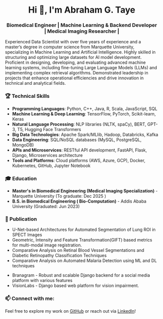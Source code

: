 <h1 align="center">Hi 👋, I'm Abraham G. Taye</h1>
<h3 align="center">Biomedical Engineer | Machine Learning & Backend Developer | Medical Imaging Researcher |
</h3>
<p>
Experienced Data Scientist with over five years of experience and a master’s degree in computer science from Marquette University, specializing in Machine Learning and Artificial Intelligence. Highly skilled in structuring and optimizing large datasets for AI model development. Proficient in designing, developing, and evaluating advanced machine learning systems, including fine-tuning Large Language Models (LLMs) and implementing complex retrieval algorithms. Demonstrated leadership in projects that enhance operational efficiencies and drive innovation in technical and analytical fields.

<h3 align="left">🏆 Technical Skills </h3>

- **Programming Languages**: Python, C++, Java, R, Scala, JavaScript, SQL
- **Machine Learning & Deep Learning**: TensorFlow, PyTorch, Scikit-learn, Keras
- **Natural Language Processing**: NLP libraries (NLTK, spaCy), BERT, GPT-3, T5, Hugging Face Transformers
- **Big Data Technologies**: Apache Spark/MLlib, Hadoop, Databricks, Kafka
- **Data Engineering**: SQL/NoSQL databases (MySQL, PostgreSQL, MongoDB)
- **APIs and Microservices**: RESTful API development, FastAPI, Flask, Django, Microservices architecture
- **Tools and Platforms**: Cloud platforms (AWS, Azure, GCP), Docker, Kubernetes, GitHub, Jupyter Notebook



<h3 align="left">🎓 Education</h3>
<ul>
    <li><strong>Master's in Biomedical Engineering (Medical Imaging Specialization)</strong> - Marquette University (To graduate: Dec 2025 )</li>
    <li><strong>B.S. in Biomedical Engineering ( Bio-Computation)</strong> - Addis Ababa University (Graduated: Jun 2023)</li>
</ul>

<h3 align="left"> 🔖 Publication </h3>
<ul>
    <li>U-Net-based Architectures for Automated Segmentation of Lung ROI in SPECT Images</li>
    <li>Geometric, Intensity and Feature Transformation(GIFT) based metrics for multi-modal image registration.</li>
    <li>Comparative Analysis on Retinal Blood Vessel Segmentations and Diabetic Retinopathy Classification Techniques</li>
    <li>Comparative Analysis on Automated Malaria Detection using ML and DL techniques</li>
</ul>

<ul>
    <li>Branagram - Robust and scalable Django backend for a social media platform with various features</li>
    <li>VisionLabs - Django based web platform for vision impairment.</li>
</ul>


<h3 align="left">📫 Connect with me:</h3>

Feel free to explore my work on [GitHub](https://github.com/abrahamgenetu?tab=repositories) or reach out via [LinkedIn](https://www.linkedin.com/in/abrahamgenetu/)!



